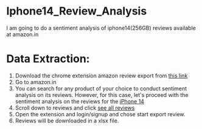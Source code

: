 # Iphone14_Review_Analysis
I am going to do a sentiment analysis of iphone14(256GB) reviews available at amazon.in

# Data Extraction:
1. Download the chrome extension amazon review export from [this link](https://chromewebstore.google.com/detail/amazon-review-export/jilbpmenakjfpjclgjpppnflkiplmhjo?hl=en-US&utm_source=ext_sidebar)<br>
2. Go to amazon.in
3. You can search for any product of your choice to conduct sentiment analysis on its reviews. However, for this case, let's proceed with the sentiment analysis on the reviews for the [iPhone 14]((https://www.amazon.in/Apple-iPhone-14-256GB-Starlight/dp/B0BDJS3MRM/ref=sr_1_1?crid=3OCWGJO8PM863&keywords=iphone+14+256+gb&qid=1704892851&s=shoes&sprefix=iphone+14+%2Cshoes%2C923&sr=1-1)(256GB).<br>) 
4. Scroll down to reviews and click [see all reviews](https://www.amazon.in/Apple-iPhone-14-256GB-Starlight/product-reviews/B0BDJS3MRM/ref=cm_cr_dp_d_show_all_btm?ie=UTF8&reviewerType=all_reviews)<br>
5. Open the extension and login/signup and chose start export review.
6. Reviews will be downloaded in a xlsx file.
 
